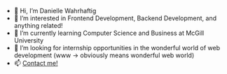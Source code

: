 - 👋 Hi, I’m Danielle Wahrhaftig
- 👀 I’m interested in Frontend Development, Backend Development, and anything related!
- 🌱 I’m currently learning Computer Science and Business at McGill University
- 💞️ I’m looking for internship opportunities in the wonderful world of web development (www -> obviously means wonderful web world)
- 📫 [Contact me!](mailto:daniellewahrhaftig@gmail.com) 
<!---
Daniellewahr/Daniellewahr is a ✨ special ✨ repository because its `README.md` (this file) appears on your GitHub profile.
You can click the Preview link to take a look at your changes.
--->
